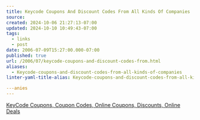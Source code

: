 ```yaml
---
title: Keycode Coupons And Discount Codes From All Kinds Of Companies
source: 
created: 2024-10-06 21:27:13-07:00
updated: 2024-10-10 10:49:43-07:00
tags:
  - links
  - post
date: 2006-07-09T15:27:00.000-07:00
published: true
url: /2006/07/keycode-coupons-and-discount-codes-from.html
aliases:
  - Keycode-coupons-and-discount-codes-from-all-kinds-of-companies
linter-yaml-title-alias: Keycode-coupons-and-discount-codes-from-all-kinds-of-companies

---anies
---
```



[KeyCode Coupons, Coupon Codes, Online Coupons, Discounts, Online Deals](https://www.keycode.com/ "KeyCode Coupons, Coupon Codes, Online Coupons, Discounts, Online Deals")